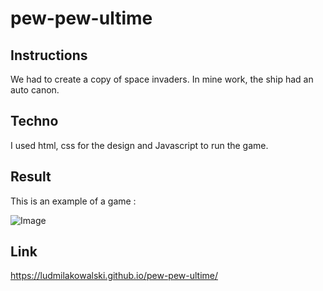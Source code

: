 # pew-pew-ultime

## Instructions

We had to create a copy of space invaders. In mine work, the ship had an auto canon.

## Techno

I used html, css for the design and Javascript to run the game.

## Result

This is an example of a game : 

![Image](./assets/images/invaders.png)

## Link

https://ludmilakowalski.github.io/pew-pew-ultime/
